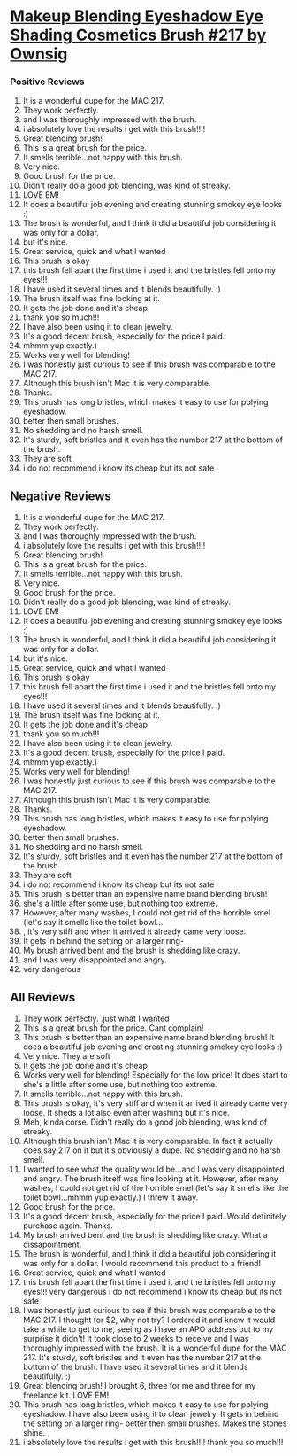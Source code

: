 # [Makeup Blending Eyeshadow Eye Shading Cosmetics Brush #217 by Ownsig](https://products.checkmycream.com/products/Makeup-Blending-Eyeshadow-Eye-Shading-Cosmetics-Brush-217-by-Ownsig.html)

### Positive Reviews

<ol>
      <li>It is a wonderful dupe for the MAC 217.</li>
      <li>They work perfectly.</li>
      <li>and I was thoroughly impressed with the brush.</li>
      <li>i absolutely love the results i get with this brush!!!!</li>
      <li>Great blending brush!</li>
      <li>This is a great brush for the price.</li>
      <li>It smells terrible...not happy with this brush.</li>
      <li>Very nice.</li>
      <li>Good brush for the price.</li>
      <li>Didn&#x27;t really do a good job blending, was kind of streaky.</li>
      <li>LOVE EM!</li>
      <li>It does a beautiful job evening and creating stunning smokey eye looks :)</li>
      <li>The brush is wonderful, and I think it did a beautiful job considering it was only for a dollar.</li>
      <li>but it&#x27;s nice.</li>
      <li>Great service, quick and what I wanted</li>
      <li>This brush is okay</li>
      <li>this brush fell apart the first time i used it and the bristles fell onto my eyes!!!</li>
      <li>I have used it several times and it blends beautifully. :)</li>
      <li>The brush itself was fine looking at it.</li>
      <li>It gets the job done and it&#x27;s cheap</li>
      <li>thank you so much!!!</li>
      <li>I have also been using it to clean jewelry.  </li>
      <li>It&#x27;s a good decent brush, especially for the price I paid.</li>
      <li>mhmm yup exactly.)</li>
      <li>Works very well for blending!</li>
      <li>I was honestly just curious to see if this brush was comparable to the MAC 217.</li>
      <li>Although this brush isn&#x27;t Mac it is very comparable.</li>
      <li>Thanks.</li>
      <li>This brush has long bristles, which makes it easy to use for  pplying eyeshadow.  </li>
      <li>better then small brushes.  </li>
      <li>No shedding and no harsh smell.</li>
      <li>It&#x27;s sturdy, soft bristles and it even has the number 217 at the bottom of the brush.</li>
      <li>They are soft</li>
      <li>i do not recommend i know its cheap but its not safe</li>
</ol>


<h2>Negative Reviews</h2>
<ol>
<li> It is a wonderful dupe for the MAC 217.</li>
<li> They work perfectly.</li>
<li> and I was thoroughly impressed with the brush.</li>
<li> i absolutely love the results i get with this brush!!!!</li>
<li> Great blending brush!</li>
<li> This is a great brush for the price.</li>
<li> It smells terrible...not happy with this brush.</li>
<li> Very nice.</li>
<li> Good brush for the price.</li>
<li> Didn&#x27;t really do a good job blending, was kind of streaky.</li>
<li> LOVE EM!</li>
<li> It does a beautiful job evening and creating stunning smokey eye looks :)</li>
<li> The brush is wonderful, and I think it did a beautiful job considering it was only for a dollar.</li>
<li> but it&#x27;s nice.</li>
<li> Great service, quick and what I wanted</li>
<li> This brush is okay</li>
<li> this brush fell apart the first time i used it and the bristles fell onto my eyes!!!</li>
<li> I have used it several times and it blends beautifully. :)</li>
<li> The brush itself was fine looking at it.</li>
<li> It gets the job done and it&#x27;s cheap</li>
<li> thank you so much!!!</li>
<li> I have also been using it to clean jewelry.  </li>
<li> It&#x27;s a good decent brush, especially for the price I paid.</li>
<li> mhmm yup exactly.)</li>
<li> Works very well for blending!</li>
<li> I was honestly just curious to see if this brush was comparable to the MAC 217.</li>
<li> Although this brush isn&#x27;t Mac it is very comparable.</li>
<li> Thanks.</li>
<li> This brush has long bristles, which makes it easy to use for  pplying eyeshadow.  </li>
<li> better then small brushes.  </li>
<li> No shedding and no harsh smell.</li>
<li> It&#x27;s sturdy, soft bristles and it even has the number 217 at the bottom of the brush.</li>
<li> They are soft</li>
<li> i do not recommend i know its cheap but its not safe</li>
<li> This brush is better than an expensive name brand blending brush!</li>
<li> she&#x27;s a little after some use, but nothing too extreme.</li>
<li> However, after many washes, I could not get rid of the horrible smel (let&#x27;s say it smells like the toilet bowl...</li>
<li> , it&#x27;s very stiff and when it arrived it already came very loose.</li>
<li> It gets in behind the setting on a larger ring-</li>
<li> My brush arrived bent and the brush is shedding like crazy.</li>
<li> and I was very disappointed and angry.</li>
<li> very dangerous</li>
</ol>

<h2>All Reviews</h2>

<ol>
    <li> They work perfectly. .just what I wanted</li>
    <li> This is a great brush for the price. Cant complain!</li>
    <li> This brush is better than an expensive name brand blending brush! It does a beautiful job evening and creating stunning smokey eye looks :)</li>
    <li> Very nice. They are soft</li>
    <li> It gets the job done and it&#x27;s cheap</li>
    <li> Works very well for blending! Especially for the low price! It does start to she&#x27;s a little after some use, but nothing too extreme.</li>
    <li> It smells terrible...not happy with this brush.</li>
    <li> This brush is okay, it&#x27;s very stiff and when it arrived it already came very loose. It sheds a lot also even after washing but it&#x27;s nice.</li>
    <li> Meh, kinda corse. Didn&#x27;t really do a good job blending, was kind of streaky.</li>
    <li> Although this brush isn&#x27;t Mac it is very comparable. In fact it actually does say 217 on it but it&#x27;s obviously a dupe. No shedding and no harsh smell.</li>
    <li> I wanted to see what the quality would be...and I was very disappointed and angry. The brush itself was fine looking at it. However, after many washes, I could not get rid of the horrible smel (let&#x27;s say it smells like the toilet bowl...mhmm yup exactly.) I threw it away.</li>
    <li> Good brush for the price.</li>
    <li> It&#x27;s a good decent brush, especially for the price I paid. Would definitely purchase again. Thanks.</li>
    <li> My brush arrived bent and the brush is shedding like crazy. What a dissapointment.</li>
    <li> The brush is wonderful, and I think it did a beautiful job considering it was only for a dollar. I would recommend this product to a friend!</li>
    <li> Great service, quick and what I wanted</li>
    <li> this brush fell apart the first time i used it and the bristles fell onto my eyes!!! very dangerous i do not recommend i know its cheap but its not safe</li>
    <li> I was honestly just curious to see if this brush was comparable to the MAC 217. I thought for $2, why not try? I ordered it and knew it would take a while to get to me, seeing as I have an APO address but to my surprise it didn&#x27;t! It took close to 2 weeks to receive and I was thoroughly impressed with the brush. It is a wonderful dupe for the MAC 217. It&#x27;s sturdy, soft bristles and it even has the number 217 at the bottom of the brush. I have used it several times and it blends beautifully. :)</li>
    <li> Great blending brush! I brought 6, three for me and three for my freelance kit. LOVE EM!</li>
    <li> This brush has long bristles, which makes it easy to use for  pplying eyeshadow.  I have also been using it to clean jewelry.  It gets in behind the setting on a larger ring- better then small brushes.  Makes the stones shine.</li>
    <li> i absolutely love the results i get with this brush!!!! thank you so much!!!</li>
</ol>




